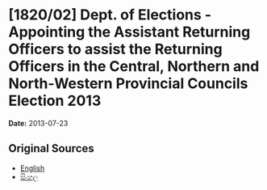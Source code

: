 # [1820/02] Dept. of Elections - Appointing the Assistant Returning Officers to assist the Returning Officers in the Central, Northern and North-Western Provincial Councils Election 2013

**Date:** 2013-07-23

## Original Sources

- [English](https://documents.gov.lk/view/extra-gazettes/2013/7/1820-02_E.pdf)
- [සිංහල](https://documents.gov.lk/view/extra-gazettes/2013/7/1820-02_S.pdf)
